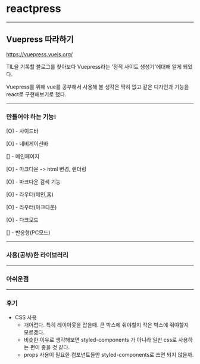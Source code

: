 # reactpress

---

## Vuepress 따라하기

https://vuepress.vuejs.org/


TIL을 기록할 블로그를 찾아보다 Vuepress라는 '정적 사이트 생성기'에대해 알게 되었다.

Vuepress를 위해 vue를 공부해서 사용해 볼 생각은 딱히 없고 같은 디자인과 기능을 react로 구현해보기로 했다.

---

### 만들어야 하는 기능!

[O] - 사이드바

[O] - 네비게이션바

[] - 메인페이지

[O] - 마크다운 -> html 변경, 렌더링

[O] - 마크다운 검색 기능

[O] - 라우터(메인,홈)

[O] - 라우터(마크다운)

[O] - 다크모드

[] - 반응형(PC모드)

---


### 사용(공부)한 라이브러리


---

### 아쉬운점


---


### 후기


- CSS 사용
  - 개어렵다. 특히 레이아웃을 잡을때. 큰 박스에 줘야할지 작은 박스에 줘야할지 모르겠다.
  - 비슷한 이유로 생각해보면 styled-components 가 아니라 일반 css로 사용하는 편이 좋을 것 같다.
  - props 사용이 필요한 컴포넌트들만 styled-components로 쓰면 되지 않을까.
